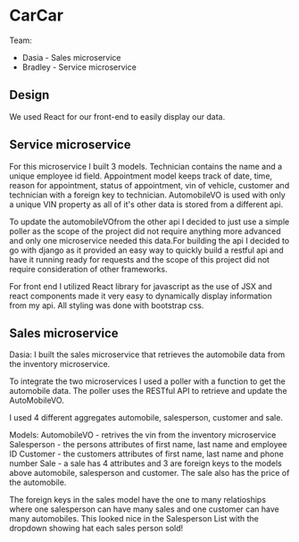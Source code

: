 # CarCar

Team:

* Dasia - Sales microservice
* Bradley - Service microservice

## Design

We used React for our front-end to easily display our data. 

## Service microservice

For this microservice I built 3 models. Technician contains the name and a unique employee id field. Appointment model keeps
track of date, time, reason for appointment, status of appointment, vin of vehicle, customer and technician with a foreign key to technician.
AutomobileVO is used with only a unique VIN property as all of it's other data is stored from a different api.

To update the automobileVOfrom the other api I decided to just use a simple poller as the scope of the project did not require anything more
advanced and only one microservice needed this data.For building the api I decided to go with django as it provided an easy way to quickly
build a restful api and have it running ready for requests and the scope of this project did not require consideration of other frameworks.

For front end I utilized React library for javascript as the use of JSX and react components made it very easy to dynamically display
information from my api. All styling was done with bootstrap css.

## Sales microservice

Dasia:
I built the sales microservice that retrieves the automobile data from the inventory microservice.

To integrate the two microservices I used a poller with a function to get the automobile data.
The poller uses the RESTful API to retrieve and update the AutoMobileVO.

I used 4 different aggregates automobile, salesperson, customer and sale.

Models:
    AutomobileVO - retrives the vin from the inventory microservice
    Salesperson - the persons attributes of first name, last name and employee ID
    Customer - the customers attributes of first name, last name and phone number
    Sale - a sale has 4 attributes and 3 are foreign keys to the models above automobile, salesperson and customer.
    The sale also has the price of the automobile.

The foreign keys in the sales model have the one to many relatioships where one salesperson can have many sales
and one customer can have many automobiles. This looked nice in the Salesperson List with the dropdown showing
hat each sales person sold!
